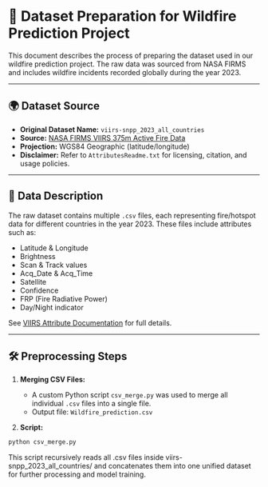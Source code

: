# 📁 Dataset Preparation for Wildfire Prediction Project

This document describes the process of preparing the dataset used in our wildfire prediction project. The raw data was sourced from NASA FIRMS and includes wildfire incidents recorded globally during the year 2023.

---

## 🌍 Dataset Source

- **Original Dataset Name:** `viirs-snpp_2023_all_countries`
- **Source:** [NASA FIRMS VIIRS 375m Active Fire Data](https://earthdata.nasa.gov/earth-observation-data/near-real-time/firms/v1-vnp14imgt)
- **Projection:** WGS84 Geographic (latitude/longitude)
- **Disclaimer:** Refer to `AttributesReadme.txt` for licensing, citation, and usage policies.

---

## 📑 Data Description

The raw dataset contains multiple `.csv` files, each representing fire/hotspot data for different countries in the year 2023. These files include attributes such as:

- Latitude & Longitude
- Brightness
- Scan & Track values
- Acq_Date & Acq_Time
- Satellite
- Confidence
- FRP (Fire Radiative Power)
- Day/Night indicator

See [VIIRS Attribute Documentation](https://earthdata.nasa.gov/earth-observation-data/near-real-time/firms/v1-vnp14imgt#ed-viirs-375m-attributes) for full details.

---

## 🛠️ Preprocessing Steps

1. **Merging CSV Files:**
   - A custom Python script `csv_merge.py` was used to merge all individual `.csv` files into a single file.
   - Output file: `Wildfire_prediction.csv`

2. **Script:**

```bash
python csv_merge.py
```
This script recursively reads all .csv files inside viirs-snpp_2023_all_countries/ and concatenates them into one unified dataset for further processing and model training.
